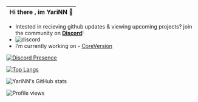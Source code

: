 |Hi there , im YariNN 👋|
|----|


- Intested in recieving github updates & viewing upcoming projects? join the community on **[Discord](https://discord.gg/PJPcsWV2sv)**!
- ![discord](https://img.shields.io/discord/1007794580126711830?label=%20&logo=discord)
- I’m currently working on - [CoreVersion](https://github.com/CoreVersion)

[![Discord Presence](https://lanyard.cnrad.dev/api/746393204584350121)](https://discord.com/users/746393204584350121)

[![Top Langs](https://github-readme-streak-stats.herokuapp.com?user=YariNN789&theme=tokyonight&date_format=M%20j%5B%2C%20Y%5D)](https://git.io/streak-stats)


![YariNN's GitHub stats](https://github-readme-stats.vercel.app/api?username=YariNN789&show_icons=true&theme=tokyonight)



![Profile views](https://gpvc.arturio.dev/YariNN789)
